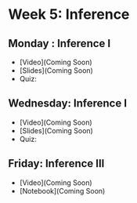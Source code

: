 # Week 5: Inference

## Monday : Inference I

- [Video](Coming Soon)
- [Slides](Coming Soon)
- Quiz: 

## Wednesday: Inference I

- [Video](Coming Soon)
- [Slides](Coming Soon)
- Quiz: 


## Friday: Inference III

- [Video](Coming Soon)
- [Notebook](Coming Soon)
